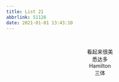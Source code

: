```yaml
---
title: List 21
abbrlink: 51126
date: 2021-01-01 13:43:10
---
```


<br>

<p style="text-align:center;">看起来很美<br>悉达多<br>Hamilton<br>三体</p>


